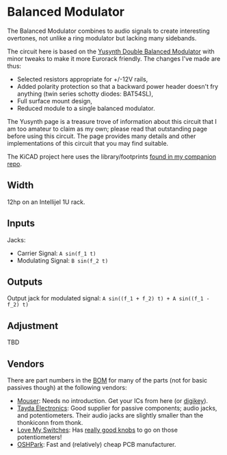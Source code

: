 # Balanced Modulator

The Balanced Modulator combines to audio signals to create interesting overtones, not unlike a ring modulator but lacking many sidebands.

The circuit here is based on the [Yusynth Double Balanced Modulator](https://yusynth.net/Modular/EN/RINGMOD/index.html) with minor tweaks to make it more Eurorack friendly. The changes I've made are thus:
* Selected resistors appropriate for +/-12V rails,
* Added polarity protection so that a backward power header doesn't fry anything (twin series schotty diodes: BAT54SL),
* Full surface mount design,
* Reduced module to a single balanced modulator.

The Yusynth page is a treasure trove of information about this circuit that I am too amateur to claim as my own; please read that outstanding page before using this circuit. The page provides many details and other implementations of this circuit that you may find suitable.

The KiCAD project here uses the library/footprints [found in my companion repo](https://github.com/thismatters/EurorackKiCAD).

## Width

12hp on an Intellijel 1U rack.

## Inputs

Jacks:
- Carrier Signal: `A sin(f_1 t)`
- Modulating Signal: `B sin(f_2 t)`

## Outputs

Output jack for modulated signal: `A sin((f_1 + f_2) t) + A sin((f_1 - f_2) t)`

## Adjustment

TBD

## Vendors

There are part numbers in the [BOM](saw-animator.csv) for many of the parts (not for basic passives though) at the following vendors:

* [Mouser](https://www.mouser.com): Needs no introduction. Get your ICs from here (or [digikey](https://www.digikey.com)).
* [Tayda Electronics](https://www.taydaelectronics.com/): Good supplier for passive components; audio jacks, and potentiometers. Their audio jacks are slightly smaller than the thonkiconn from thonk.
* [Love My Switches](https://lovemyswitches.com/): Has [really good knobs](https://lovemyswitches.com/anodized-aluminum-knob-the-lo-fi-1-4-smooth-shaft-12-5mm-od/) to go on those potentiometers!
* [OSHPark](https://oshpark.com/): Fast and (relatively) cheap PCB manufacturer.
